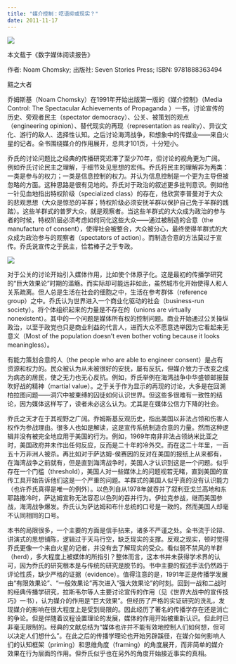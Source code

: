 ```yaml
---
title: "媒介控制：呓语抑或现实？"
date: 2011-11-17
---
```


<!--more-->

![](https://covers.openlibrary.org/w/id/936145-M.jpg)

本文载于《数字媒体阅读报告》

作者: Noam Chomsky; 出版社: Seven Stories Press; ISBN: 9781888363494

黠之大者

乔姆斯基（Noam Chomsky）在1991年开始出版第一版的《媒介控制》（Media Control: The Spectacular Achievements of Propaganda ）一书，讨论宣传的历史、旁观者民主（spectator democracy）、公关、被策划的观点（engineering opinion）、替代现实的再现（representation as reality）、异议文化、游行的敌人、选择性认知。之后讨论海湾战争，和想象中的传媒业——来自火星的记者。全书围绕媒介的作用展开，总共才101页，十分短小。

乔氏的讨论问题比之经典的传播研究迟滞了至少70年，但讨论的视角更为广阔。例如乔氏讨论民主之理解，于细节处见思想的宏伟。乔氏将民主的理解非为两类：一类是参与的权力；一类是信息控制的权力。并认为信息控制是一个更为主导但被忽略的方面。这种思路是很有见地的。乔氏对于政治的叙述更多批判意识。例如他一针见血地指出特权阶级（specialized class）的存在，他欣赏李普曼对于大众的悲观思想（大众是惊恐的羊群；特权阶级必须安抚羊群以保护自己免于羊群的践踏）。这些羊群式的普罗大众，就是观察者。当这些羊群式的大众成为政治的参与者的时候，特权阶层必须考虑如何同化这些大众——通过被制造的合意（the manufacture of consent），使得社会被整合，大众被分心，最终使得羊群式的大众成为政治参与的观察者（spectators of action）。而制造合意的方法莫过于宣传。乔氏说宣传之于民主，恰若棒子之于专政。


![](http://www.skrewdriver.net/stranger1.gif)

对于公关的讨论开始引入媒体作用，比如使个体原子化。这是最初的传播学研究的“巨大效果论”时期的滥觞。而实际却可能远非如此，虽然城市化开始使得人和人关系疏离。但人总是生活在社会的细胞之中，生活在参考群体（reference group）之中。乔氏认为世界进入一个商业化驱动的社会（business-run society）。将个体组织起来的力量是不存在的（unions are virtually nonexistent）。其中的一个问题是媒体所有权的控制问题。商业开始通过公关操纵政治，以至于政党也只是商业利益的代言人，进而大众不愿意选举因为它看起来无意义（Most of the population doesn’t even bother voting because it looks meaningless）。

有能力策划合意的人（the people who are able to engineer consent）是占有资源和权力的。民众被认为从未被很好的安抚，屡有反抗，但媒介致力于改变之成为病态的居民，使之无力也无心反抗。例如，乔氏举例在海湾战争中华盛顿邮报鼓吹好战的精神（martial value）。之于关于作为显示的再现的讨论，大多是在回溯柏拉图问题——洞穴中被束缚的囚徒如何认识世界。但这些多很难有一致性的结论，因为媒体这样写了，读者未必这么认为。尤其是在媒体公信力下降的社会。

乔氏之天才在于其视野之广阔。乔姆斯基反观历史，指出美国以非法占领和伤害人权作为参战理由。很多人也如是解读，这是宣传系统制造合意的力量。然而这种逻辑并没有被完全地应用于美国的行为。例如，1969年南非非法占领纳米比亚之时，美国政府并未作出任何反应，反而是二十年的冷外交。而在这二十年里，一百五十万非洲人被杀。再比如对于萨达姆-侯赛因的反对在美国的报纸上从来都有，在海湾战争之前就有，但是直到海湾战争时，美国人才认识到这是一个问题。似乎存在一个门槛（threshold），美国人对一些媒体上的问题视若无睹，直到美国的宣传工具开始告诉他们这是一个严重的问题。羊群式的美国人似乎真的没有认识能力（也许乔氏真得是唯一的例外）。以色列自从1978年就吞并了叙利亚戈兰高地和东耶路撒冷时，萨达姆宣称无法容忍以色列的吞并行为。伊拉克参战，继而美国参战，海湾战争爆发。乔氏认为萨达姆和布什总统的口号是一致的。然而美国人却毫不认同相同的口号。

本书的局限很多，一个主要的方面是信手拈来，诸多不严谨之处。全书流于论辩、讲演式的思想铺陈，逻辑过于天马行空，缺乏现实的支撑。反观之现实，顿时觉得乔氏更像一个来自火星的记者，并没有去了解现实的受众。看似弱不禁风的羊群（herd），多大程度上被媒体的所指引？整体而言，这本书并未获得学术界的认可，因为乔氏的研究根本是与传统的研究是脱节的。书中主要的叙述手法仍然趋于评论性质，缺少严格的证据（evidence）。值得注意的是，1991年正是传播学发展由“有限效果论”、“一般效果论”再次进入“强大效果论”的时刻。回到一战和二战时的经典传播学研究，拉斯韦尔等人主要讨论宣传的作用（见《世界大战中的宣传技巧》一书），认为媒介的作用是“巨大效果”。但经历了严格的实证研究的洗礼，发现媒介的影响在很大程度上是受到局限的。因此经历了著名的传播学存在还是消亡的争论。但是伴随着议程设置理论的发展，媒体的作用开始被重新认识。但此时已非毫无限制的。经典的文献总结为“媒体也许并不能有效地控制人们如何想，但可以决定人们想什么”。在此之后的传播学理论也开始另辟蹊径，在媒介如何影响人们的认知框架（priming）和思维角度（framing）的角度展开，而非简单的媒介效果在行为层面的作用。但乔氏似乎也在另外的角度开始接近事实的真相。
